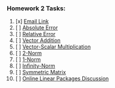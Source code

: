 ### Homework 2 Tasks:

1. [x] [Email Link](1-MachinePrecision.md)
2. [ ] [Absolute Error](2-CreatingGitHubRepository.md)
3. [ ] [Relative Error](3-GithubPagesRepository.md)
4. [ ] [Vector Addition](4-SoftwareManualTemplate.md)
5. [ ] [Vector-Scalar Multiplication](5-TableofContents.md)
6. [ ] [2-Norm](6-SharedLibrary.md)
7. [ ] [1-Norm](7-ComputerProcessesusingOpenMP.md)
8. [ ] [Infinity-Norm](8-AnalysisofDisasterArticles.md)
9. [ ] [Symmetric Matrix](9-RandomMatrixGenerator.md)
10. [ ] [Online Linear Packages Discussion](10-OnlineLinearPackagesDiscussion.md)

